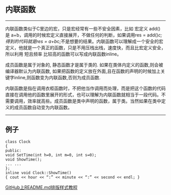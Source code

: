`内联函数`
========
--------
   内联函数类似于C里边的宏，只是宏经常有一些不安全因素，比如 宏定义 add() 是 a+b，调用的时候宏定义直接展开，不做任何的判断，如果调用res = add()*c; 得到的代码就是res = a+b*c;不是想要的结果。内联函数可以理解成一个安全的宏定义，他就是一个真正的函数，只是不用压栈出栈，速度快，而且比宏定义安全，所以利用 短且频率 比较高的函数可以写成内联函数inline。
   
   成员函数是属于对象的, 静态函数才是属于类的. 如果在类体内定义的函数,则会被编译器默认为内联函数, 如果把函数的定义放在外面,且在函数的声明的时候加上关键字inline,则函数变为内联函数,否则为成员函数.
   
   内联函数是指在调用衣柜函数时，不把他当作调用而处理，而是把这个函数的代码直接在调用他的函数里展开的形式，也可以理解为内联函数就相当于一段代码。不需要调用，效率就高些。成员函数是类中声明的函数，属于类。当然如果在类中定义的成员函数自动变为内联函数。

--------
例子
----------
    class Clock
    {
    public:
    void SetTime(int h=0, int m=0, int s=0);
    void ShowTime();
    ... ...
    };
    inline void Clock::ShowTime()
    { cout << hour << “:” << minute << “:” << second << endl; }

[GitHub上README.md排版样式教程](https://blog.csdn.net/u012067966/article/details/50736647)
